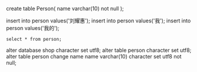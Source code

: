 create table Person(
    name varchar(10) not null
);

insert into person values('刘耀惠');
insert into person values('我');
insert into person values('我的');

    select * from person;

alter database shop character set utf8;
alter table person character set utf8;
alter table person change name name varchar(10) character set utf8 not null;